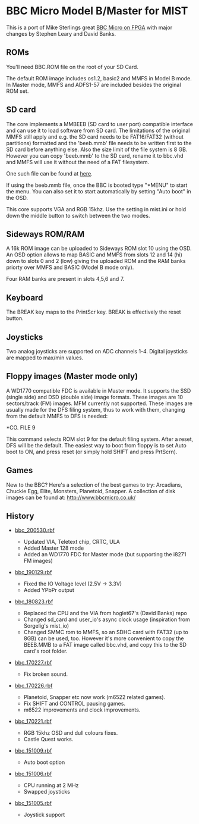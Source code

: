 BBC Micro Model B/Master for MIST
=================================

This is a port of Mike Sterlings great [BBC Micro on FPGA](http://www.mike-stirling.com/retro-fpga/bbc-micro-on-an-fpga/) with major changes by Stephen Leary and David Banks. 

ROMs
----

You'll need BBC.ROM file on the root of your SD Card.

The default ROM image includes os1.2, basic2 and MMFS in Model B mode.
In Master mode, MMFS and ADFS1-57 are included besides the original ROM set.

SD card
-------

The core implements a MMBEEB (SD card to user port) compatible interface
and can use it to load software from SD card. The limitations of the original
MMFS still apply and e.g. the SD card needs to be FAT16/FAT32 (without partitions)
formatted and the 'beeb.mmb' file needs to be written first to the SD card before anything else.
Also the size limit of the file system is 8 GB. However you can copy 'beeb.mmb' to the SD card, rename
it to bbc.vhd and MMFS will use it without the need of a FAT filesystem.

One such file can be found at [here](http://stardot.org.uk/files/mmb/higgy_mmbeeb-v1.0.zip).

If using the beeb.mmb file, once the BBC is booted type "*MENU" to start
the menu. You can also set it to start automatically by setting "Auto boot"
in the OSD.

This core supports VGA and RGB 15khz. Use the setting in mist.ini
or hold down the middle button to switch between the two modes.

Sideways ROM/RAM
----------------

A 16k ROM image can be uploaded to Sideways ROM slot 10 using the OSD. 
An OSD option allows to map BASIC and MMFS from slots 12 and 14 (hi)
down to slots 0 and 2 (low) giving the uploaded ROM and the RAM banks 
priorty over MMFS and BASIC (Model B mode only).

Four RAM banks are present in slots 4,5,6 and 7.

Keyboard
--------

The BREAK key maps to the PrintScr key. BREAK is effectively the reset button.

Joysticks
---------

Two analog joysticks are supported on ADC channels 1-4. Digital joysticks
are mapped to max/min values.

Floppy images (Master mode only)
--------------------------------

A WD1770 compatible FDC is available in Master mode. It supports the SSD (single side)
and DSD (double side) image formats. These images are 10 sectors/track (FM) images.
MFM currently not supported. These images are usually made for the DFS filing system,
thus to work with them, changing from the default MMFS to DFS is needed:

*CO. FILE 9

This command selects ROM slot 9 for the default filing system. After a reset, DFS will
be the default. The easiest way to boot from floppy is to set Auto boot to ON, and press reset
(or simply hold SHIFT and press PrtScrn).

Games
-----
New to the BBC? Here's a selection of the best games to try: Arcadians, Chuckie Egg, Elite, Monsters, Planetoid, Snapper.
A collection of disk images can be found at: http://www.bbcmicro.co.uk/

History
-------
* [bbc_200530.rbf](https://github.com/mist-devel/mist-binaries/raw/master/cores/bbc/bbc_200530.rbf)
  - Updated VIA, Teletext chip, CRTC, ULA
  - Added Master 128 mode
  - Added an WD1770 FDC for Master mode (but supporting the i8271 FM images)

* [bbc_190129.rbf](https://github.com/mist-devel/mist-binaries/raw/master/cores/bbc/old/bbc_190129.rbf)
  - Fixed the IO Voltage level (2.5V -> 3.3V)
  - Added YPbPr output

* [bbc_180823.rbf](https://github.com/mist-devel/mist-binaries/raw/master/cores/bbc/old/bbc_180823.rbf)
  - Replaced the CPU and the VIA from hoglet67's (David Banks) repo
  - Changed sd_card and user_io's async clock usage (inspiration from Sorgelig's mist_io)
  - Changed SMMC rom to MMFS, so an SDHC card with FAT32 (up to 8GB) can be used, too. However it's more convenient to copy the BEEB.MMB to a FAT image called bbc.vhd, and copy this to the SD card's root folder.

* [bbc_170227.rbf](https://github.com/mist-devel/mist-binaries/raw/master/cores/bbc/old/bbc_170227.rbf)
  - Fix broken sound.

* [bbc_170226.rbf](https://github.com/mist-devel/mist-binaries/raw/master/cores/bbc/old/bbc_170226.rbf)
  - Planetoid, Snapper etc now work (m6522 related games).
  - Fix SHIFT and CONTROL pausing games.
  - m6522 improvements and clock improvements.

* [bbc_170221.rbf](https://github.com/mist-devel/mist-binaries/raw/master/cores/bbc/old/bbc_170221.rbf)
  - RGB 15khz OSD and dull colours fixes. 
  - Castle Quest works.

* [bbc_151009.rbf](https://github.com/mist-devel/mist-binaries/raw/master/cores/bbc/old/bbc_151009.rbf)
  - Auto boot option

* [bbc_151006.rbf](https://github.com/mist-devel/mist-binaries/raw/master/cores/bbc/old/bbc_151006.rbf)
  - CPU running at 2 MHz
  - Swapped joysticks

* [bbc_151005.rbf](https://github.com/mist-devel/mist-binaries/raw/master/cores/bbc/old/bbc_151005.rbf)
  - Joystick support
